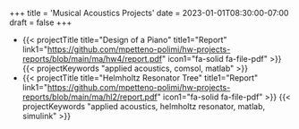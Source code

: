+++
title = 'Musical Acoustics Projects'
date = 2023-01-01T08:30:00-07:00
draft = false
+++
- {{< projectTitle title="Design of a Piano"
  title1="Report" link1="https://github.com/mpetteno-polimi/hw-projects-reports/blob/main/ma/hw4/report.pdf" icon1="fa-solid fa-file-pdf" >}}
  {{< projectKeywords "applied acoustics, comsol, matlab" >}}
- {{< projectTitle title="Helmholtz Resonator Tree"
  title1="Report" link1="https://github.com/mpetteno-polimi/hw-projects-reports/blob/main/ma/hl2/report.pdf" icon1="fa-solid fa-file-pdf" >}}
  {{< projectKeywords "applied acoustics, helmholtz resonator, matlab, simulink" >}}